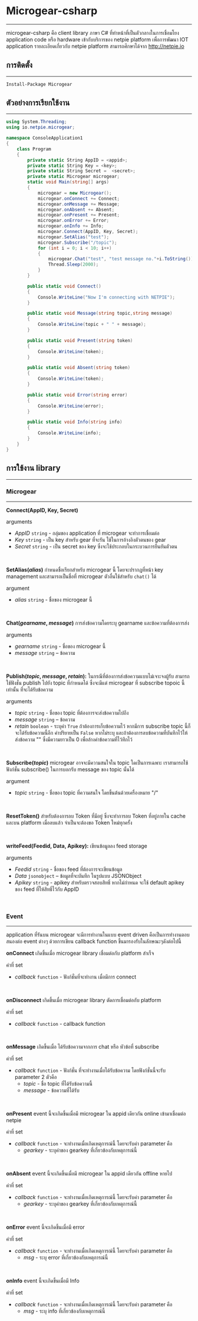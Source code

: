 # Microgear-csharp
-----------
microgear-csharp คือ client library ภาษา C#  ที่ทำหน้าที่เป็นตัวกลางในการเชื่อมโยง application code หรือ hardware เข้ากับบริการของ netpie platform เพื่อการพัฒนา IOT application รายละเอียดเกี่ยวกับ netpie platform สามารถศึกษาได้จาก http://netpie.io



## การติดตั้ง
-----------
```sh
Install-Package Microgear
```


## ตัวอย่างการเรียกใช้งาน
-----------
```C#
using System.Threading;
using io.netpie.microgear;

namespace ConsoleApplication1
{
    class Program
    {
        private static String AppID = <appid>;
        private static String Key = <key>;
        private static String Secret =  <secret>;
        private static Microgear microgear;
        static void Main(string[] args)
        {
            microgear = new Microgear();
            microgear.onConnect += Connect;
            microgear.onMessage += Message;
            microgear.onAbsent += Absent;
            microgear.onPresent += Present;
            microgear.onError += Error;
            microgear.onInfo += Info;
            microgear.Connect(AppID, Key, Secret);
            microgear.SetAlias("test");
            microgear.Subscribe("/topic");
            for (int i = 0; i < 10; i++)
            {
                microgear.Chat("test", "test message no."+i.ToString());
                Thread.Sleep(2000);
            }
        }

        public static void Connect()
        {
            Console.WriteLine("Now I'm connecting with NETPIE");
        }

        public static void Message(string topic,string message)
        {
            Console.WriteLine(topic + " " + message);
        }

        public static void Present(string token)
        {
            Console.WriteLine(token);
        }

        public static void Absent(string token)
        {
            Console.WriteLine(token);
        }

        public static void Error(string error)
        {
            Console.WriteLine(error);
        }

        public static void Info(string info)
        {
            Console.WriteLine(info);
        }
    }
}

```


## การใช้งาน library
------------
### Microgear
---------------
**Connect(AppID, Key, Secret)**

arguments

 * *AppID* `string` - กลุ่มของ application ที่ microgear จะทำการเชื่อมต่อ
 * *Key* `string` - เป็น key สำหรับ gear ที่จะรัน ใช้ในการอ้างอิงตัวตนของ gear
 * *Secret* `string` - เป็น secret ของ key ซึ่งจะใช้ประกอบในกระบวนการยืนยันตัวตน

<br/>


**SetAlias(*alias*)** กำหนดชื่อเรียกสำหรับ microgear นี้ โดยจะปรากฎที่หน้า key management และสามารถเป็นชื่อที่ microgear ตัวอื่นใช้สำหรับ `chat()` ได้

argument

* *alias* `string` - ชื่อของ microgear นี้

<br/>



**Chat(*gearname*, *message*)** การส่งข้อความโดยระบุ gearname และข้อความที่ต้องการส่ง

arguments

* *gearname* `string` - ชื่อของ microgear นี้
* *message* `string` – ข้อความ

<br/>



**Publish(*topic*, *message*, *retain*):** ในกรณีที่ต้องการส่งข้อความแบบไม่เจาะจงผู้รับ สามารถใช้ฟังชั่น publish ไปยัง topic ที่กำหนดได้ ซึ่งจะมีแต่ microgear ที่ subscribe topoic นี้เท่านั้น ที่จะได้รับข้อความ

arguments

* *topic* `string` - ชื่อของ topic ที่ต้องการจะส่งข้อความไปถึง
* *message* `string` – ข้อความ
* *retain* `boolean` - ระบุค่า `True` ถ้าต้องการเก็บข้อความไว้ หากมีการ subscribe topic นี้ก็จะได้รับข้อความนี้อีก ค่าปริยายเป็น `False` หากไม่ระบุ และถ้าต้องการลบข้อความที่บันทึกไว้ให้ส่งข้อความ "" ซึ่งมีความยาวเป็น 0 เพื่อล้างค่าข้อความที่ไว้ทึกไว้

<br/>



**Subscribe(*topic*)** microgear อาจจะมีความสนใจใน topic
ใดเป็นการเฉพาะ เราสามารถใช้ฟังก์ชั่น subscribe() ในการบอกรับ message ของ topic นั้นได้

argument

* *topic* `string` - ชื่อของ topic ที่ความสนใจ โดยขึ้นต้นด้วยเครื่องหมาย "/" 

<br/>

**ResetToken()** สำหรับต้องการลบ Token ที่มีอยู่ ซึ่งจะทำการลบ Token ที่อยู่ภายใน cache และบน platform เมื่อลบแล้ว จำเป็นจะต้องขอ Token ใหม่ทุกครั้ง

<br/>

**writeFeed(Feedid, Data, Apikey):** เขียนข้อมูลลง feed storage

arguments

* *Feedid* `string` - ชื่อของ feed ที่ต้องการจะเขียนข้อมูล
* *Data* `jsonobject` – ข้อมูลที่จะบันทึก ในรูปแบบ JSONObject
* *Apikey* `string` - apikey สำหรับตรวจสอบสิทธิ์ หากไม่กำหนด จะใช้ default apikey ของ feed ที่ให้สิทธิ์ไว้กับ AppID

<br/>




### Event
---------------
application ที่รันบน microgear จะมีการทำงานในแบบ event driven คือเป็นการทำงานตอบสนองต่อ event ต่างๆ ด้วยการเขียน callback function ขึ้นมารองรับในลักษณะๆดังต่อไปนี้

**onConnect**  เกิดขึ้นเมื่อ microgear library เชื่อมต่อกับ platform สำเร็จ

ค่าที่ set

* *callback* `function` - ฟังก์ชั่นที่จะทำงาน เมื่อมีการ connect

<br/>



**onDisconnect** เกิดขึ้นเมื่อ microgear library ตัดการเชื่อมต่อกับ platform

ค่าที่ set


* *callback* `function` - callback function

<br/>




**onMessage** เกิดขึ้นเมื่อ ได้รับข้อความจากการ chat หรือ หัวข้อที่ subscribe

ค่าที่ set
* *callback* `function` - ฟังก์ชั่น ที่จะทำงานเมื่อได้รับข้อความ โดยฟังก์ชั่นนี้จะรับ parameter 2 ตัวคือ
    * *topic* - ชื่อ topic ที่ได้รับข้อความนี้
    * *message* - ข้อความที่ได้รับ

<br/>


**onPresent** event นี้จะเกิดขึ้นเมื่อมี microgear ใน appid เดียวกัน online เข้ามาเชื่อมต่อ netpie

ค่าที่ set


* *callback* `function` - จะทำงานเมื่อเกิดเหตุการณ์นี้ โดยจะรับค่า parameter คือ
     * *gearkey* - ระบุค่าของ gearkey ที่เกี่ยวข้องกับเหตุการณ์นี้


<br/>


**onAbsent** event นี้จะเกิดขึ้นเมื่อมี microgear ใน appid เดียวกัน offline หายไป

ค่าที่ set


* *callback* `function` - จะทำงานเมื่อเกิดเหตุการณ์นี้ โดยจะรับค่า parameter คือ
    * *gearkey* - ระบุค่าของ gearkey ที่เกี่ยวข้องกับเหตุการณ์นี้


<br/>


**onError** event นี้จะเกิดขึ้นเมื่อมี error

ค่าที่ set


* *callback* `function` - จะทำงานเมื่อเกิดเหตุการณ์นี้ โดยจะรับค่า parameter คือ
    * *msg* - ระบุ error ที่เกี่ยวข้องกับเหตุการณ์นี้


<br/>

**onInfo** event นี้จะเกิดขึ้นเมื่อมี Info

ค่าที่ set


* *callback* `function` - จะทำงานเมื่อเกิดเหตุการณ์นี้ โดยจะรับค่า parameter คือ
    * *msg* - ระบุ info ที่เกี่ยวข้องกับเหตุการณ์นี้


<br/>
